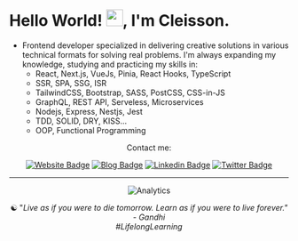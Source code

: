 <h1>Hello World! <img src="https://raw.githubusercontent.com/kaueMarques/kaueMarques/master/hi.gif" width="30">, I'm Cleisson. </h1>  

- Frontend developer specialized in delivering creative solutions in various technical formats for solving real problems. I'm always expanding my knowledge, studying and practicing my skills in:
   - React, Next.js, VueJs, Pinia, React Hooks, TypeScript
   - SSR, SPA, SSG, ISR
   - TailwindCSS, Bootstrap, SASS, PostCSS, CSS-in-JS
   - GraphQL, REST API, Serveless, Microservices
   - Nodejs, Express, Nestjs, Jest
   - TDD, SOLID, DRY, KISS...
   - OOP, Functional Programming

<div align="center">
 
Contact me:

[![Website Badge](https://img.shields.io/badge/-Website-378805?style=flat&link=https://cleisson.vercel.app/)](https://cleisson.vercel.app/)
[![Blog Badge](https://img.shields.io/badge/-Blog-921232?style=flat&link=https://cleisson.vercel.app/)](https://cleisson.vercel.app/blog)
[![Linkedin Badge](https://img.shields.io/badge/-Linkedin-0072b1?style=flat&logo=Linkedin&logoColor=white&link=https://www.linkedin.com/in/cleissonom/)](https://www.linkedin.com/in/cleissonom/)
[![Twitter Badge](https://img.shields.io/badge/-Twitter-00acee?style=flat&logo=Twitter&logoColor=white&link=https://www.twitter.com/cleissonom/)](https://www.twitter.com/cleissonom/)
  
  ---    

![Analytics](https://github-readme-stats.vercel.app/api?username=cleissonom&show_icons=true&theme=vision-friendly-dark)
           
 ☯︎ "<em>Live as if you were to die tomorrow. Learn as if you were to live forever.<em>" - Gandhi<br>
 #LifelongLearning
   
<!-- Projects: Website, MocNews.dev, FeedbackServer -->


